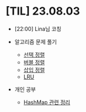 # [TIL] 23.08.03

* [22:00] Lina님 코칭
* 알고리즘 문제 풀기
    * [선택 정렬](https://github.com/jongwanra/TIL/blob/main/java_algorithm/inflearn_algorithm_lecture/src/sorting_and_searching/%EC%84%A0%ED%83%9D_%EC%A0%95%EB%A0%AC/Main.java)
    * [버블 정렬](https://github.com/jongwanra/TIL/blob/main/java_algorithm/inflearn_algorithm_lecture/src/sorting_and_searching/%EB%B2%84%EB%B8%94_%EC%A0%95%EB%A0%AC/Main.java)
    * [삽입 정렬](https://github.com/jongwanra/TIL/blob/main/java_algorithm/inflearn_algorithm_lecture/src/sorting_and_searching/%EC%82%BD%EC%9E%85_%EC%A0%95%EB%A0%AC/Main.java)
    * [LRU](https://github.com/jongwanra/TIL/blob/main/java_algorithm/inflearn_algorithm_lecture/src/sorting_and_searching/Least_Recently_Used/Main.java)

* 개인 공부
    * [HashMap 관련 정리](../java_study/src/hash_map/hash_map.md)

